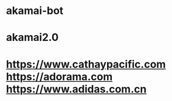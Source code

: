 # akamai-bot
# akamai2.0
# https://www.cathaypacific.com https://adorama.com  https://www.adidas.com.cn

